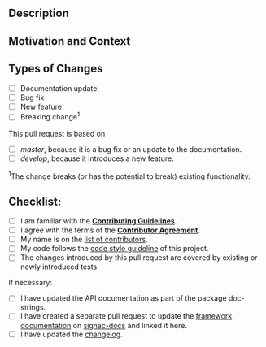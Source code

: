 <!-- Provide a general summary of your changes in the Title above -->

## Description
<!-- Describe your changes in detail -->

## Motivation and Context
<!-- Why is this change required? What problem does it solve? -->
<!-- If it fixes an open issue, please link to the issue here. -->

## Types of Changes
<!-- Please select all items that apply either now or after creating the pull request: -->
- [ ] Documentation update
- [ ] Bug fix
- [ ] New feature
- [ ] Breaking change<sup>1</sup>

This pull request is based on
- [ ] *master*, because it is a bug fix or an update to the documentation.
- [ ] *develop*, because it introduces a new feature.

<sup>1</sup>The change breaks (or has the potential to break) existing functionality.

## Checklist:
<!-- Please select all items that apply either now or after creating the pull request. -->
<!-- If you are unsure about any of these items, do not hesitate to ask! -->
- [ ] I am familiar with the [**Contributing Guidelines**](https://github.com/glotzerlab/signac-flow/blob/master/CONTRIBUTING.md).
- [ ] I agree with the terms of the [**Contributor Agreement**](https://github.com/glotzerlab/signac-flow/blob/master/ContributorAgreement.md).
- [ ] My name is on the [list of contributors](https://github.com/glotzerlab/signac-flow/blob/master/contributors.txt).
- [ ] My code follows the [code style guideline](https://github.com/glotzerlab/signac-flow/blob/master/CONTRIBUTING.md#code-style) of this project.
- [ ] The changes introduced by this pull request are covered by existing or newly introduced tests.

If necessary:
- [ ] I have updated the API documentation as part of the package doc-strings.
- [ ] I have created a separate pull request to update the [framework documentation](https://docs.signac.io/) on [signac-docs](https://github.com/glotzerlab/signac-docs) and linked it here.
- [ ] I have updated the [changelog](https://github.com/glotzerlab/signac-flow/blob/master/changelog.txt).
